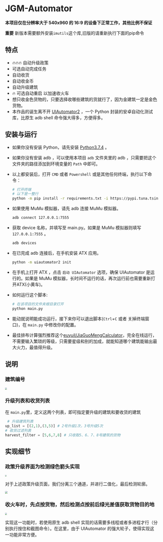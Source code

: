 # JGM-Automator

**本项目仅在分辨率大于 540x960 的 16:9 的设备下正常工作，其他比例不保证**

**重要** 新版本需要额外安装`imutils`这个库,旧版的请重新执行下面的pip命令
## 特点

- 🔥🔥🔥 自动升级政策
- 可选自动完成任务
- 自动收货
- 自动收金币
- 自动升级建筑
- 🔥 可选自动重启 以加速收火车
- 想只收金色货物的，只要选择收哪些建筑的货就行了，因为金建筑一定是金色货物。
- 本作品的诞生离不开 [UIAutomator2](https://github.com/openatx/uiautomator2) ，一个 Python 封装的安卓自动化测试库，比原生 adb shell 命令强大得多，方便得多。

## 安装与运行

- 如果你没有安装 Python，请先安装 [Python3.7.4](https://www.python.org/downloads/release/python-374/) 。

- 如果你没有安装 adb ，可以使用本项目 `adb` 文件夹里的 adb ，只需要把这个文件夹的路径添加到环境变量的 `Path` 中即可。

- 以上都安装后，打开 `CMD` 或者 `Powershell` 或是其他任何终端，执行以下命令：

  ```bash
  # 打开终端
  # 以下是一整行
  python -m pip install -r requirements.txt -i https://pypi.tuna.tsinghua.edu.cn/simple/
  ```

- 如果使用 MuMu 模拟器，请先 adb 连接 MuMu 模拟器。

  ```bash
  adb connect 127.0.0.1:7555
  ```

- 获取 device 名称，并填写至 main.py。如果是 MuMu 模拟器则填写 `127.0.0.1:7555` 。

  ```bash
  adb devices
  ```

- 在已完成 adb 连接后，在手机安装 ATX 应用。

  ```bash
  python -m uiautomator2 init
  ```

- 在手机上打开 ATX ，点击 `启动 UIAutomator` 选项，确保 UIAutomator 是运行的。如果是 MuMu 模拟器，长时间不运行的话，再次运行前也需要重新打开ATX(小黄车)。

+ 如何运行这个脚本:

  ```bash
  # 在该项目的文件夹根目录打开
  python main.py
  ```
  
+ 能动就说明能成功运行，接下来你可以退出脚本(`Ctrl`+`C` 或者 关掉终端窗口)，在 `main.py` 中修改你的配置。

+ 最佳排布计算强烈推荐这个[euyuil/JiaGuoMengCalculator](https://github.com/euyuil/JiaGuoMengCalculator)，完全在线运行，不需要输入繁琐的等级，只需要星级和别的加成，就能知道哪个建筑能输出最大火力，最值得升级。

## 说明

### 建筑编号

<img src="./assets/Screenshot.png" style="zoom:40%" />

### 升级列表和收货列表

在 `main.py`里，定义这两个列表，即可指定要升级的建筑和要收货的建筑

```py
 # 升级建筑列表
up_list = [(2,1),(3,5)] # 2号升级1次，3号升级5次
# 收货过滤列表
harvest_filter = [5,6,7,8] # 只收取5、6、7、8号建筑的货物
```

## 实现细节

### 政策升级界面为检测绿色箭头实现

<img src="./assets/Policies2.png" style="zoom:30%" />

对于上述政策升级页面，我们分离三个通道，并进行二值化，最后检测轮廓。

<img src="./assets/ArrowFind.png" style="zoom:50%" />

### 收火车时，先点按货物，然后检测点按前后绿光差值获取货物目的地

<img src="./assets/GreenSample2.jpeg" style="zoom:40%" />

实现这一功能时，若使用原生 adb shell 实现的话需要多线程或者多进程才行（分别执行按住和截图命令）。在这里，由于 UIAutomator 的强大轮子，使得实现这一功能非常方便。

